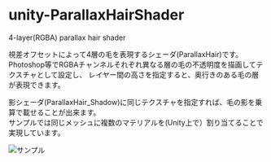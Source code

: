 # unity-ParallaxHairShader
4-layer(RGBA) parallax hair shader

視差オフセットによって4層の毛を表現するシェーダ(ParallaxHair)です。   
Photoshop等でRGBAチャンネルそれぞれ異なる層の毛の不透明度を描画してテクスチャとして設定し、
レイヤー間の高さを指定すると、奥行きのある毛の層が表現できます。

影シェーダ(ParallaxHair_Shadow)に同じテクスチャを指定すれば、毛の影を乗算で載せることが出来ます。  
サンプルでは同じメッシュに複数のマテリアルを(Unity上で）割り当てることで実現しています。

![サンプル](https://user-images.githubusercontent.com/39085780/39757591-47d9fcec-5308-11e8-9f91-45c8f8a4466f.png)
